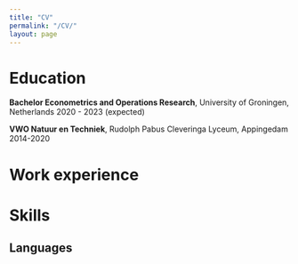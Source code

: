 ```yaml
---
title: "CV"
permalink: "/CV/"
layout: page
---
```


# Education
**Bachelor Econometrics and Operations Research**, University of Groningen, Netherlands 2020 - 2023 (expected)

**VWO Natuur en Techniek**, Rudolph Pabus Cleveringa Lyceum, Appingedam 2014-2020

# Work experience

# Skills
## Languages

